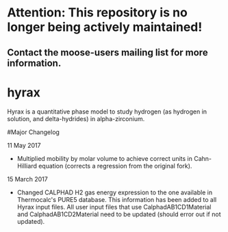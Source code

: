 # Attention: This repository is no longer being actively maintained! 
## Contact the moose-users mailing list for more information.

# hyrax

Hyrax is a quantitative phase model to study hydrogen (as hydrogen in solution, and delta-hydrides) in alpha-zirconium.

#Major Changelog

11 May 2017
- Multiplied mobility by molar volume to achieve correct units in Cahn-Hilliard equation (corrects a regression from the 
original fork).

15 March 2017
- Changed CALPHAD H2 gas energy expression to the one available in Thermocalc's PURE5 database.  This information has been added to all Hyrax input files.  All user input files that use CalphadAB1CD1Material and CalphadAB1CD2Material need to be updated (should error out if not updated).

